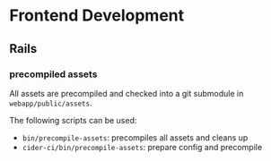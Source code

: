 # Frontend Development

## Rails

### precompiled assets

All assets are precompiled and checked into a git submodule in `webapp/public/assets`.

The following scripts can be used:

- `bin/precompile-assets`: precompiles all assets and cleans up
- `cider-ci/bin/precompile-assets`: prepare config and precompile
